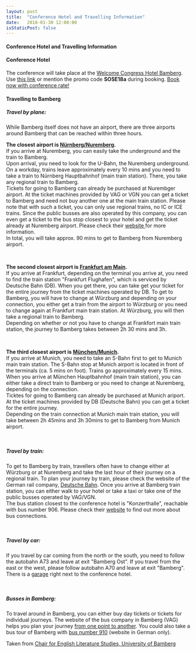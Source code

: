 ```yaml
---
layout: post
title:  "Conference Hotel and Travelling Information"
date:   2018-01-30 12:00:00
isStaticPost: false
---
```

#### Conference Hotel and Travelling Information

<h4><strong>Conference Hotel</strong></h4>

The conference will take place at the <a href="https://www.welcome-hotels.com/en/welcome-kongresshotel-bamberg/info/" target="_blank">Welcome Congress Hotel Bamberg</a>. Use <a href="https://booking.welcome-hotels.com/tb3/index.cfm?bf=welcomecorp&hotelcode=HZWZCDKB&iatanumber=SOSE18A&arrivalDate=2018-03-25&lng=DE">this link</a> or mention the promo code <strong>SOSE18a</strong> during booking. <a href="https://booking.welcome-hotels.com/tb3/index.cfm?bf=welcomecorp&hotelcode=HZWZCDKB&iatanumber=SOSE18A&arrivalDate=2018-03-25&lng=DE">Book now with conference rate!</a>

<h4><strong>Travelling to Bamberg</strong></h4>
<h5>Travel by plane:</h5><p>While Bamberg itself does not have an airport, there are three airports around Bamberg that can be reached within three hours.
</p><p><strong>The closest airport is <a href="https://www.airport-nuernberg.de/english" target="external">Nürnberg/Nuremberg</a>.</strong><br>If you arrive at Nuremberg, you can easily take the underground and the train to Bamberg.<br>Upon arrival, you need to look for the U-Bahn, the Nuremberg underground. On a workday, trains leave approximately every 10 mins and you need to take a train to Nürnberg Hauptbahnhof (main train station). There, you take any regional train to Bamberg.<br>Tickets for going to Bamberg can already be purchased at Nurembger airport. At the ticket machines provided by VAG or VGN you can get a ticket to Bamberg and need not buy another one at the main train station. Please note that with such a ticket, you can only use regional trains, no IC or ICE trains. Since the public busses are also operated by this company, you can even get a ticket to the bus stop closest to your hotel and get the ticket already at Nuremberg airport. Please check their <a href="https://www.vag.de/en.html" target="external">website </a>for more information.<br>In total, you will take approx. 90 mins to get to Bamberg from Nuremberg airport.
</p><p>&nbsp;</p><p><strong>The second closest airport is <a href="https://www.frankfurt-airport.com/en/flights---more/flights.html" target="external">Frankfurt am Main</a>.</strong><br>If you arrive at Frankfurt, depending on the terminal you arrive at, you need to find the train station "Frankfurt Flughafen", which is serviced by Deutsche Bahn (DB). When you get there, you can take get your ticket for the entire journey from the ticket machines operated by DB. To get to Bamberg, you will have to change at Würzburg and depending on your connection, you either get a train from the airport to Würzburg or you need to change again at Frankfurt main train station. At Würzburg, you will then take a regional train to Bamberg.<br>Depending on whether or not you have to change at Frankfort main train station, the journey to Bamberg takes between 2h 30 mins and 3h.
</p><p>&nbsp;</p><p><strong>The third closest airport is <a href="https://www.munich-airport.com/passengers-visitors-75328" target="external">München/Munich</a>.</strong><br>If you arrive at Munich, you need to take an S-Bahn first to get to Munich main train station. The S-Bahn stop at Munich airport is located in front of the terminals (ca. 5 mins on foot). Trains go approximately every 15 mins. When you arrive at München Hauptbahnhof (main train station), you can either take a direct train to Bamberg or you need to change at Nuremberg, depending on the connection.<br>Ticktes for going to Bamberg can already be purchased at Munich ariport. At the ticket machines provided by DB (Deutsche Bahn) you can get a ticket for the entire journey. <br>Depending on the train connection at Munich main train station, you will take between 2h 45mins and 3h 30mins to get to Bamberg from Munich airport.
</p><p>&nbsp;</p><h5>Travel by train:</h5><p>To get to Bamberg by train, travellers often have to change either at Würzburg or at Nuremberg and take the last hour of their journey on a regional train. To plan your journey by train, please check the website of the German rail company, <a href="https://www.bahn.com/en/view/index.shtml" target="external">Deutsche Bahn</a>. Once you arrive at Bamberg train station, you can either walk to your hotel or take a taxi or take one of the public busses operated by VAG/VGN. <br>The bus station closest to the conference hotel is "Konzerthalle", reachable with bus number 906. Please check their <a href="https://www.vag.de/en.html" target="external">website</a> to find out more about bus connections.
</p><p>&nbsp;</p><h5>Travel by car:</h5><p>If you travel by car coming from the north or the south, you need to follow the autobahn A73 and leave at exit "Bamberg Ost". If you travel from the east or the west, please follow autobahn A70 and leave at exit "Bamberg".<br>There is a <a href="https://www.stadtwerke-bamberg.de/mobilitaet/parken/tiefgarage-konzert-und-kongresshalle.html" >garage</a> right next to the conference hotel.
</p><p>&nbsp;</p><h5>Busses in Bamberg:</h5><p>To travel around in Bamberg, you can either buy day tickets or tickets for individual journeys. The website of the bus company in Bamberg (VAG) helps you plan your journey <a href="https://www.vag.de/en.html" target="external">from one point to another</a>. You could also take a bus tour of Bamberg with <a href="https://www.stadtwerke-bamberg.de/de/Bus-Parken/Bus/Entdeckerlinie-910/Entdeckerlinie-910.html" target="external">bus number 910</a> (website in German only).</p>
<p></p>
Taken from <a href="https://www.uni-bamberg.de/en/romanticism2017/venue-travel/travelling-to-bamberg/">Chair for English Literature Studies, University of Bamberg</a>
